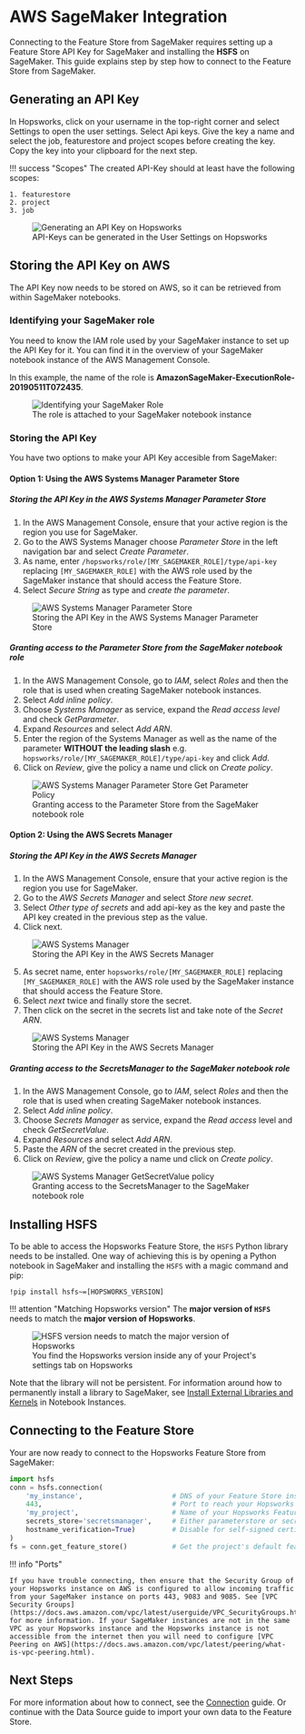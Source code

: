 # AWS SageMaker Integration

Connecting to the Feature Store from SageMaker requires setting up a Feature Store API Key for SageMaker and installing the **HSFS** on SageMaker. This guide explains step by step how to connect to the Feature Store from SageMaker.

## Generating an API Key

In Hopsworks, click on your username in the top-right corner and select Settings to open the user settings. Select Api keys. Give the key a name and select the job, featurestore and project scopes before creating the key. Copy the key into your clipboard for the next step.

!!! success "Scopes"
    The created API-Key should at least have the following scopes:

    1. featurestore
    2. project
    3. job

<p align="center">
  <figure>
    <img src="../../assets/images/api-key.png" alt="Generating an API Key on Hopsworks">
    <figcaption>API-Keys can be generated in the User Settings on Hopsworks</figcaption>
  </figure>
</p>

## Storing the API Key on AWS

The API Key now needs to be stored on AWS, so it can be retrieved from within SageMaker notebooks.

### Identifying your SageMaker role

You need to know the IAM role used by your SageMaker instance to set up the API Key for it. You can find it in the overview of your SageMaker notebook instance of the AWS Management Console.

In this example, the name of the role is **AmazonSageMaker-ExecutionRole-20190511T072435**.

<p align="center">
  <figure>
    <img src="../../assets/images/sagemaker-role.png" alt="Identifying your SageMaker Role">
    <figcaption>The role is attached to your SageMaker notebook instance</figcaption>
  </figure>
</p>

### Storing the API Key

You have two options to make your API Key accesible from SageMaker:

#### Option 1: Using the AWS Systems Manager Parameter Store

##### Storing the API Key in the AWS Systems Manager Parameter Store

1. In the AWS Management Console, ensure that your active region is the region you use for SageMaker.
2. Go to the AWS Systems Manager choose *Parameter Store* in the left navigation bar and select *Create Parameter*.
3. As name, enter `/hopsworks/role/[MY_SAGEMAKER_ROLE]/type/api-key` replacing `[MY_SAGEMAKER_ROLE]` with the AWS role used by the SageMaker instance that should access the Feature Store.
4. Select *Secure String* as type and *create the parameter*.

<p align="center">
  <figure>
    <img src="../../assets/images/parameter-store.png" alt="AWS Systems Manager Parameter Store">
    <figcaption>Storing the API Key in the AWS Systems Manager Parameter Store</figcaption>
  </figure>
</p>

##### Granting access to the Parameter Store from the SageMaker notebook role

1. In the AWS Management Console, go to *IAM*, select *Roles* and then the role that is used when creating SageMaker notebook instances.
2. Select *Add inline policy*.
3. Choose *Systems Manager* as service, expand the *Read access level* and check *GetParameter*.
4. Expand *Resources* and select *Add ARN*.
6. Enter the region of the Systems Manager as well as the name of the parameter **WITHOUT the leading slash** e.g. `hopsworks/role/[MY_SAGEMAKER_ROLE]/type/api-key` and click *Add*.
7. Click on *Review*, give the policy a name und click on *Create policy*.

<p align="center">
  <figure>
    <img src="../../assets/images/parameter-store-policy.png" alt="AWS Systems Manager Parameter Store Get Parameter Policy">
    <figcaption>Granting access to the Parameter Store from the SageMaker notebook role</figcaption>
  </figure>
</p>

#### Option 2: Using the AWS Secrets Manager

##### Storing the API Key in the AWS Secrets Manager

1. In the AWS Management Console, ensure that your active region is the region you use for SageMaker.
2. Go to the *AWS Secrets Manager* and select *Store new secret*.
3. Select *Other type of secrets* and add api-key as the key and paste the API key created in the previous step as the value.
4. Click next.

<p align="center">
  <figure>
    <img src="../../assets/images/secrets-manager-1.png" alt="AWS Systems Manager">
    <figcaption>Storing the API Key in the AWS Secrets Manager</figcaption>
  </figure>
</p>

5. As secret name, enter `hopsworks/role/[MY_SAGEMAKER_ROLE]` replacing `[MY_SAGEMAKER_ROLE]` with the AWS role used by the SageMaker instance that should access the Feature Store.
6. Select *next* twice and finally store the secret.
7. Then click on the secret in the secrets list and take note of the *Secret ARN*.

<p align="center">
  <figure>
    <img src="../../assets/images/secrets-manager-2.png" alt="AWS Systems Manager">
    <figcaption>Storing the API Key in the AWS Secrets Manager</figcaption>
  </figure>
</p>

##### Granting access to the SecretsManager to the SageMaker notebook role

1. In the AWS Management Console, go to *IAM*, select *Roles* and then the role that is used when creating SageMaker notebook instances.
2. Select *Add inline policy*.
3. Choose *Secrets Manager* as service, expand the *Read access* level and check *GetSecretValue*.
4. Expand *Resources* and select *Add ARN*.
5. Paste the *ARN* of the secret created in the previous step.
6. Click on *Review*, give the policy a name und click on *Create policy*.

<p align="center">
  <figure>
    <img src="../../assets/images/secrets-manager-policy.png" alt="AWS Systems Manager GetSecretValue policy">
    <figcaption>Granting access to the SecretsManager to the SageMaker notebook role</figcaption>
  </figure>
</p>

## Installing **HSFS**

To be able to access the Hopsworks Feature Store, the `HSFS` Python library needs to be installed. One way of achieving this is by opening a Python notebook in SageMaker and installing the `HSFS` with a magic command and pip:

```
!pip install hsfs~=[HOPSWORKS_VERSION]
```

!!! attention "Matching Hopsworks version"
    The **major version of `HSFS`** needs to match the **major version of Hopsworks**.


<p align="center">
    <figure>
        <img src="../../assets/images/hopsworks-version.png" alt="HSFS version needs to match the major version of Hopsworks">
        <figcaption>You find the Hopsworks version inside any of your Project's settings tab on Hopsworks</figcaption>
    </figure>
</p>

Note that the library will not be persistent. For information around how to permanently install a library to SageMaker, see [Install External Libraries and Kernels](https://docs.aws.amazon.com/sagemaker/latest/dg/nbi-add-external.html) in Notebook Instances.

## Connecting to the Feature Store

Your are now ready to connect to the Hopsworks Feature Store from SageMaker:

```python
import hsfs
conn = hsfs.connection(
    'my_instance',                      # DNS of your Feature Store instance
    443,                                # Port to reach your Hopsworks instance, defaults to 443
    'my_project',                       # Name of your Hopsworks Feature Store project
    secrets_store='secretsmanager',     # Either parameterstore or secretsmanager
    hostname_verification=True)         # Disable for self-signed certificates
)
fs = conn.get_feature_store()           # Get the project's default feature store
```

!!! info "Ports"

    If you have trouble connecting, then ensure that the Security Group of your Hopsworks instance on AWS is configured to allow incoming traffic from your SageMaker instance on ports 443, 9083 and 9085. See [VPC Security Groups](https://docs.aws.amazon.com/vpc/latest/userguide/VPC_SecurityGroups.html) for more information. If your SageMaker instances are not in the same VPC as your Hopsworks instance and the Hopsworks instance is not accessible from the internet then you will need to configure [VPC Peering on AWS](https://docs.aws.amazon.com/vpc/latest/peering/what-is-vpc-peering.html).

## Next Steps

For more information about how to connect, see the [Connection](../concepts/project.md) guide. Or continue with the Data Source guide to import your own data to the Feature Store.
